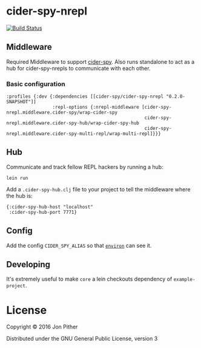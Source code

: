 # cider-spy-nrepl

[![Build Status](https://travis-ci.org/jonpither/cider-spy-nrepl.svg?branch=master)](https://travis-ci.org/jonpither/cider-spy-nrepl)

## Middleware

Required Middleware to support
[cider-spy](https://github.com/jonpither/cider-spy). Also runs standalone to
act as a hub for cider-spy-nrepls to communicate with each other.

### Basic configuration

    :profiles {:dev {:dependencies [[cider-spy/cider-spy-nrepl "0.2.0-SNAPSHOT"]]
                     :repl-options {:nrepl-middleware [cider-spy-nrepl.middleware.cider-spy/wrap-cider-spy
                                                       cider-spy-nrepl.middleware.cider-spy-hub/wrap-cider-spy-hub
                                                       cider-spy-nrepl.middleware.cider-spy-multi-repl/wrap-multi-repl]}}}
## Hub

Communicate and track fellow REPL hackers by running a hub:

`lein run`

Add a `.cider-spy-hub.clj` file to your project to tell the middleware
where the hub is:

    {:cider-spy-hub-host "localhost"
     :cider-spy-hub-port 7771}

## Config

Add the config `CIDER_SPY_ALIAS` so that [`environ`](https://github.com/weavejester/environ) can see it.

## Developing

It's extremely useful to make `core` a lein checkouts dependency of `example-project`.

# License

Copyright © 2016 Jon Pither

Distributed under the GNU General Public License, version 3
